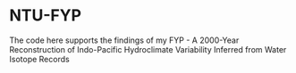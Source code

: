 # NTU-FYP
The code here supports the findings of my FYP - A 2000-Year Reconstruction of Indo-Pacific Hydroclimate Variability Inferred from Water Isotope Records

